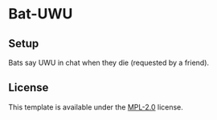 # Bat-UWU

## Setup

Bats say UWU in chat when they die (requested by a friend).

## License

This template is available under the [MPL-2.0](LICENSE) license. 
